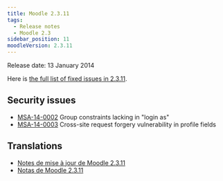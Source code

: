 ```yaml
---
title: Moodle 2.3.11
tags:
  - Release notes
  - Moodle 2.3
sidebar_position: 11
moodleVersion: 2.3.11
---
```


Release date: 13 January 2014

Here is [the full list of fixed issues in 2.3.11](https://tracker.moodle.org/secure/IssueNavigator!executeAdvanced.jspa?jqlQuery=project+%3D+mdl+AND+resolution+%3D+fixed+AND+fixVersion+in+%28%222.3.11%22%29+ORDER+BY+priority+DESC&runQuery=true&clear=true).

## Security issues

- [MSA-14-0002](https://moodle.org/mod/forum/discuss.php?d=252415) Group constraints lacking in "login as"
- [MSA-14-0003](https://moodle.org/mod/forum/discuss.php?d=252416) Cross-site request forgery vulnerability in profile fields

## Translations

- [Notes de mise à jour de Moodle 2.3.11](https://docs.moodle.org/fr/Notes_de_mise_à_jour_de_Moodle_2.3.11)
- [Notas de Moodle 2.3.11](https://docs.moodle.org/es/Notas_de_Moodle_2.3.11)

